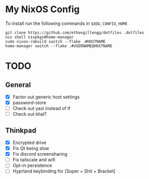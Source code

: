 # My NixOS Config

To install run the following commands in `$XDG_CONFIG_HOME`

```shell
git clone https://github.com/ethangillengg/dotfiles .dotfiles
nix shell nixpkgs#home-manager
sudo nixos-rebuild switch --flake .#HOSTNAME
home-manager switch --flake .#USERNAME@HOSTNAME
```

# TODO

## General

- [x] Factor out generic host settings
- [x] password-store
- [ ] Check out yazi instead of lf
- [ ] Check out khal?

## Thinkpad

- [x] Encrypted drive
- [x] Fix Qt being slow
- [x] Fix discord screensharing
- [ ] Fix tailscale and wifi
- [ ] Opt-in persistence
- [ ] Hyprland keybinding for [Super + Shit + Bracket]
